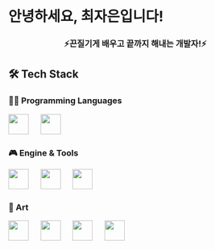 <h1 align="left"> 안녕하세요, 최자은입니다! </h1>
<h3 align="center">⚡끈질기게 배우고 끝까지 해내는 개발자!⚡</h3>

## 🛠 Tech Stack

### 👨‍💻 Programming Languages
<img src="https://cdn.jsdelivr.net/gh/devicons/devicon/icons/c/c-original.svg" width="40"/>  
&nbsp;&nbsp;&nbsp;&nbsp;
<img src="https://cdn.jsdelivr.net/gh/devicons/devicon/icons/csharp/csharp-original.svg" width="40"/>

### 🎮 Engine & Tools  
<img src="https://cdn.jsdelivr.net/gh/devicons/devicon/icons/unity/unity-original.svg" width="40"/>  
&nbsp;&nbsp;&nbsp;&nbsp;
<img src="https://your-url.com/redbrick-icon.png" width="40"/>  
&nbsp;&nbsp;&nbsp;&nbsp;
<img src="https://your-url.com/maplestoryworld-icon.png" width="40"/>

### 🎨 Art  
<img src="https://cdn.jsdelivr.net/gh/devicons/devicon/icons/photoshop/photoshop-plain.svg" width="40"/>  
&nbsp;&nbsp;&nbsp;&nbsp;
<img src="https://cdn.jsdelivr.net/gh/devicons/devicon/icons/3dsmax/3dsmax-original.svg" width="40"/>  
&nbsp;&nbsp;&nbsp;&nbsp;
<img src="https://your-url.com/zbrush-icon.png" width="40"/>  
&nbsp;&nbsp;&nbsp;&nbsp;
<img src="https://your-url.com/aseprite-icon.png" width="40"/>
